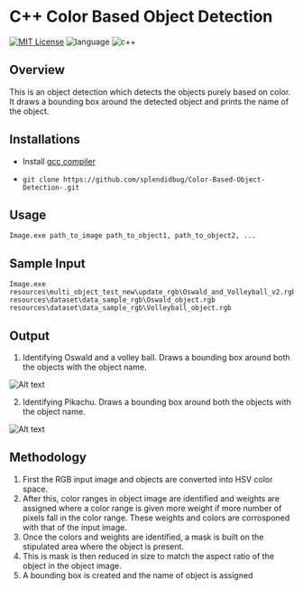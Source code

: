 C++ Color Based Object Detection
======

[![MIT License](https://img.shields.io/badge/license-MIT-blue.svg?style=flat)](https://github.com/RocketChat/Rocket.Chat/raw/master/LICENSE)
![language](https://img.shields.io/badge/language-c++-blue.svg)
![c++](https://img.shields.io/badge/std-c++14-blue.svg)

## Overview
This is an object detection which detects the objects purely based on color. It draws a bounding box around the detected object and prints the name of the object.

## Installations
- Install [gcc compiler](https://gcc.gnu.org/gcc-14/)
- ```
  git clone https://github.com/splendidbug/Color-Based-Object-Detection-.git
  ```
## Usage
`Image.exe path_to_image path_to_object1, path_to_object2, ...`

## Sample Input
```
Image.exe resources\multi_object_test_new\update_rgb\Oswald_and_Volleyball_v2.rgb resources\dataset\data_sample_rgb\Oswald_object.rgb resources\dataset\data_sample_rgb\Volleyball_object.rgb
```

## Output
1. Identifying Oswald and a volley ball. Draws a bounding box around both the objects with the object name.

![Alt text](Assets/output1.png?raw=true "Title")

2. Identifying Pikachu. Draws a bounding box around both the objects with the object name.

![Alt text](Assets/output2.png?raw=true "Title")

## Methodology
1. First the RGB input image and objects are converted into HSV color space.
2. After this, color ranges in object image are identified and weights are assigned where a color range is given more weight if more number of pixels fall in the color range. These weights and colors are corrosponed with that of the input image.
3. Once the colors and weights are identified, a mask is built on the stipulated area where the object is present.
4. This is mask is then reduced in size to match the aspect ratio of the object in the object image.
5. A bounding box is created and the name of object is assigned 
